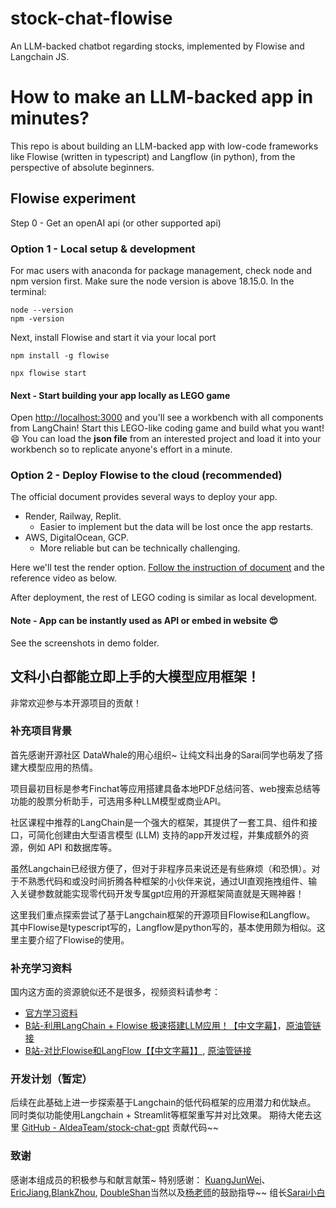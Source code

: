 # stock-chat-flowise
An LLM-backed chatbot regarding stocks, implemented by Flowise and Langchain JS. 

# How to make an LLM-backed app in minutes?
This repo is about building an LLM-backed app with low-code frameworks like Flowise (written in typescript) and Langflow (in python),  from the perspective of absolute beginners.

## Flowise experiment
Step 0 - Get an openAI api (or other supported api)

### Option 1 -  Local setup & development
For mac users with anaconda for package management, check node and npm version first. Make sure the node version is above 18.15.0.
In the terminal: 
```
node --version 
npm -version 
```

Next, install Flowise and start it via your local port

```
npm install -g flowise

npx flowise start
```

#### Next - Start building your app locally as LEGO game

Open [http://localhost:3000](http://localhost:3000/) and you'll see a workbench with all components from LangChain! Start this LEGO-like coding game and build what you want! 😄
You can load the **json file** from an interested project and load it into your workbench so to replicate anyone's effort in a minute.


### Option 2 - Deploy Flowise  to the cloud (recommended)
The official document provides several ways to deploy your app.
- Render, Railway, Replit.
	- Easier to implement but the data will be lost once the app restarts.
- AWS, DigitalOcean, GCP. 
	- More reliable but can be technically challenging. 

Here we'll test the render option. 
[Follow the instruction of document](https://docs.flowiseai.com/deployment/render) and the reference video as below. 

After deployment, the rest of LEGO coding is similar as local development.

#### Note - App can be instantly used as API or embed in website 😍 
See the screenshots in demo folder.

## 文科小白都能立即上手的大模型应用框架！

非常欢迎参与本开源项目的贡献！

### 补充项目背景
首先感谢开源社区 DataWhale的用心组织~ 让纯文科出身的Sarai同学也萌发了搭建大模型应用的热情。

项目最初目标是参考Finchat等应用搭建具备本地PDF总结问答、web搜索总结等功能的股票分析助手，可选用多种LLM模型或商业API。

社区课程中推荐的LangChain是一个强大的框架，其提供了一套工具、组件和接口，可简化创建由大型语言模型 (LLM) 支持的app开发过程，并集成额外的资源，例如 API 和数据库等。

虽然Langchain已经很方便了，但对于非程序员来说还是有些麻烦（和恐惧）。对于不熟悉代码和或没时间折腾各种框架的小伙伴来说，通过UI直观拖拽组件、输入关键参数就能实现零代码开发专属gpt应用的开源框架简直就是天赐神器！

这里我们重点探索尝试了基于Langchain框架的开源项目Flowise和Langflow。
其中Flowise是typescript写的，Langflow是python写的，基本使用颇为相似。这里主要介绍了Flowise的使用。

### 补充学习资料
国内这方面的资源貌似还不是很多，视频资料请参考：
-  [官方学习资料](https://docs.flowiseai.com/how-to-use)
- [B站-利用LangChain + Flowise 极速搭建LLM应用！【中文字幕】](https://www.bilibili.com/video/BV11N411C78d/?share_source=copy_web&vd_source=c9c1f384e015f340e2b21e0e3db13eb8)，[原油管链接](https://youtu.be/EsI_7L0fzKk)
- [B站-对比Flowise和LangFlow【【中文字幕】】]( https://www.bilibili.com/video/BV1tW4y1R7d9/?share_source=copy_web&vd_source=c9c1f384e015f340e2b21e0e3db13eb8), [原油管链接](https://youtu.be/OLuqTPofJ9g)

### 开发计划（暂定）
后续在此基础上进一步探索基于Langchain的低代码框架的应用潜力和优缺点。
同时类似功能使用Langchain + Streamlit等框架重写并对比效果。
期待大佬去这里 [GitHub - AldeaTeam/stock-chat-gpt](https://github.com/AldeaTeam/stock-chat-gpt) 贡献代码~~

### 致谢
感谢本组成员的积极参与和献言献策~ 特别感谢： [KuangJunWei](https://github.com/kuangjunwei1)、 [EricJiang](https://github.com/EricJiang0423),[BlankZhou](https://github.com/zhou-yi-git), [DoubleShan](https://github.com/shanshan-he/)当然以及[杨老师](https://github.com/pzc163)的鼓励指导~~
组长[Sarai小白](https://github.com/SaraiQX)
